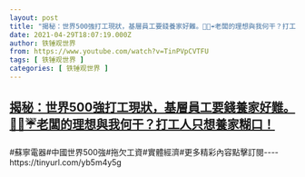 ```yaml
---
layout: post
title: "揭秘：世界500強打工現狀，基層員工要錢養家好難。🌻🌂☔老闆的理想與我何干？打工人只想養家糊口！"
date: 2021-04-29T18:07:19.000Z
author: 铁锤观世界
from: https://www.youtube.com/watch?v=TinPVpCVTFU
tags: [ 铁锤观世界 ]
categories: [ 铁锤观世界 ]
---
```

<!--1619719639000-->
[揭秘：世界500強打工現狀，基層員工要錢養家好難。🌻🌂☔老闆的理想與我何干？打工人只想養家糊口！](https://www.youtube.com/watch?v=TinPVpCVTFU)
------

<div>
#蘇寧電器#中國世界500強#拖欠工資#實體經濟#更多精彩內容點擊訂閱----https://tinyurl.com/yb5m4y5g
</div>
